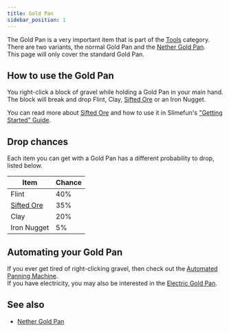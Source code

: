 ```yaml
---
title: Gold Pan
sidebar_position: 1
---
```


The Gold Pan is a very important item that is part of the [Tools](https://github.com/Slimefun/Slimefun4/wiki/Tools) category.
There are two variants, the normal Gold Pan and the [Nether Gold Pan](https://github.com/Slimefun/Slimefun4/wiki/Nether-Gold-Pan).<br>
This page will only cover the standard Gold Pan.

## How to use the Gold Pan
You right-click a block of gravel while holding a Gold Pan in your main hand.<br>
The block will break and drop Flint, Clay, [Sifted Ore](https://github.com/Slimefun/Slimefun4/wiki/Sifted-Ore) or an Iron Nugget.

You can read more about [Sifted Ore](https://github.com/Slimefun/Slimefun4/wiki/Sifted-Ore) and how to use it in Slimefun's ["Getting Started" Guide](https://github.com/Slimefun/Slimefun4/wiki/Getting-Started).

## Drop chances
Each item you can get with a Gold Pan has a different probability to drop, listed below.

| Item | Chance |
| ---- | ------ |
| Flint | 40% |
| [Sifted Ore](https://github.com/Slimefun/Slimefun4/wiki/Sifted-Ore) | 35% |
| Clay | 20% |
| Iron Nugget | 5% |

## Automating your Gold Pan
If you ever get tired of right-clicking gravel, then check out the [Automated Panning Machine](https://github.com/Slimefun/Slimefun4/wiki/Automated-Panning-Machine).<br>
If you have electricity, you may also be interested in the [Electric Gold Pan](https://github.com/Slimefun/Slimefun4/wiki/Electric-Gold-Pan).

## See also
* [Nether Gold Pan](https://github.com/Slimefun/Slimefun4/wiki/Nether-Gold-Pan)
